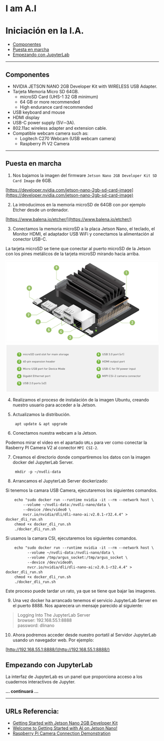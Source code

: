 # I am A.I

# Iniciación en la I.A.

- [Componentes](#componentes)
- [Puesta en marcha](#puesta-en-marcha)
- [Empezando con JupyterLab](#empezando-con-jupyterlab)

***

## Componentes
- NVIDIA JETSON NANO 2GB Developer Kit with WIRELESS USB Adapter.
- Tarjeta Memoria Micro SD 64GB.
  - microSD Card (UHS-1 32 GB minimum)
  - 64 GB or more recommended
  - High endurance card recommended
- USB keyboard and mouse
- HDMI display
- USB-C power supply (5V⎓3A).
- 802.11ac wireless adapter and extension cable.
- Compatible webcam camera such as: 
  - Logitech C270 Webcam (USB webcam camera)
  - Raspberry Pi V2 Camera

***

## Puesta en marcha

1. Nos bajamos la imagen del firmware `Jetson Nano 2GB Developer Kit SD Card Image` de 6GB.

[https://developer.nvidia.com/jetson-nano-2gb-sd-card-image](https://developer.nvidia.com/jetson-nano-2gb-sd-card-image)

2. La introducimos en la memoria microSD de 64GB con por ejemplo Etcher desde un ordenador.

[https://www.balena.io/etcher/](https://www.balena.io/etcher/)

3. Conectamos la memoria microSD a la placa Jetson Nano, el teclado, el Monitor HDMI, el adaptador USB WiFi y conectamos la alimentación al conector USB-C.

La tarjeta microSD se tiene que conectar al puerto microSD de la Jetson con los pines metálicos de la tarjeta microSD mirando hacia arriba.
  
![Placa Jetson Nano 2GB](./jetson-nano-2gb.png)

4. Realizamos el proceso de instalación de la imagen Ubuntu, creando nuestro usuario para acceder a la Jetson.

5. Actualizamos la distribución.

        apt update & apt upgrade

6. Conectamos nuestra webcam a la Jetson.

Podemos mirar el video en el apartado `URLs` para ver como conectar la Rasberry PI Camera V2 al conector `MPI CSI-2`.

7. Creamos el directorio donde compartiremos los datos con la imagen docker del JupyterLab Server.

        mkdir -p ~/nvdli-data

8. Arrancamos el JupyterLab Server dockerizado:

Si tenemos la camara USB Camera, ejecutaremos los siguientes comandos.

        echo "sudo docker run --runtime nvidia -it --rm --network host \
            --volume ~/nvdli-data:/nvdli-nano/data \
            --device /dev/video0 \
            nvcr.io/nvidia/dli/dli-nano-ai:v2.0.1-r32.4.4" > docker_dli_run.sh
        chmod +x docker_dli_run.sh
        ./docker_dli_run.sh

Si usamos la camara CSI, ejecutaremos los siguientes comandos.

        echo "sudo docker run --runtime nvidia -it --rm --network host \
              --volume ~/nvdli-data:/nvdli-nano/data \
              --volume /tmp/argus_socket:/tmp/argus_socket \
              --device /dev/video0\
              nvcr.io/nvidia/dli/dli-nano-ai:v2.0.1-r32.4.4" > docker_dli_run.sh
        chmod +x docker_dli_run.sh
        ./docker_dli_run.sh

Este proceso puede tardar un rato, ya que se tiene que bajar las imagenes.

9.  Una vez docker ha arrancado tenemos el servicio JupyterLab Server en el puerto 8888. Nos aparecera un mensaje parecido al siguiente:

> Logging Into The JupyterLab Server \
> browser: 192.168.55.1:8888 \
> password: dlinano 

10. Ahora podremos acceder desde nuestro portatil al Servidor JupyterLab usando un navegador web. Por ejemplo:

[http://192.168.55.1:8888/](http://192.168.55.1:8888/)

## Empezando con JupyterLab

La interfaz de JupyterLab es un panel que proporciona acceso a los cuadernos interactivos de Jupyter.

  **... continuará ...**

***

## URLs Referencia:
- [Getting Started with Jetson Nano 2GB Developer Kit](https://developer.nvidia.com/embedded/learn/get-started-jetson-nano-2gb-devkit)
- [Welcome to Getting Started with AI on Jetson Nano!](https://courses.nvidia.com/courses/course-v1:DLI+S-RX-02+V2/)
- [Raspberry Pi Camera Connection Demonstration](https://dli-lms.s3.amazonaws.com/data/c-rx-02/videos/3_Camera-insertion.mp4)
